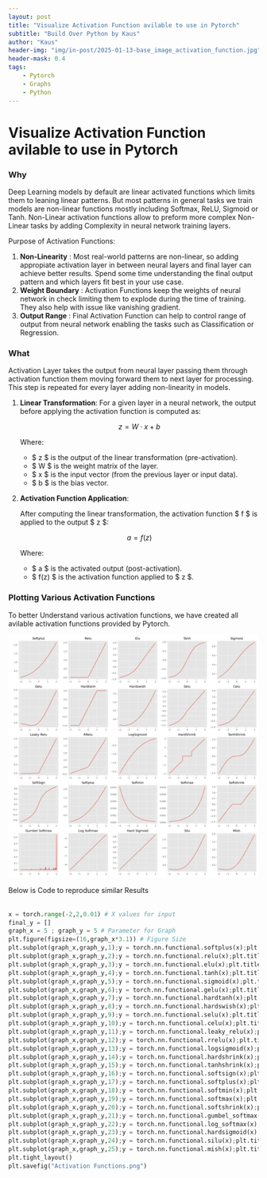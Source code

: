 ```yaml
---
layout: post
title: "Visualize Activation Function avilable to use in Pytorch"
subtitle: "Build Over Python by Kaus"
author: "Kaus"
header-img: "img/in-post/2025-01-13-base_image_activation_function.jpg"
header-mask: 0.4
tags: 
    - Pytorch
    - Graphs
    - Python
---
```


# Visualize Activation Function avilable to use in Pytorch

### Why
Deep Learning models by default are linear activated functions which limits them to leaning linear patterns. But most patterns in general tasks we train models are non-linear functions mostly including Softmax, ReLU, Sigmoid or Tanh. Non-Linear activation functions allow to preform more complex Non-Linear tasks by adding Complexity in neural network training layers. 

Purpose of Activation Functions:
<ol>
  <li><b>Non-Linearity</b> : Most real-world patterns are non-linear, so adding appropiate activation layer in between neural layers and final layer can achieve better results. Spend some time understanding the final output pattern and which layers fit best in your use case.</li>
  <li><b>Weight Boundary</b> : Activation Functions keep the weights of neural network in check limiting them to explode during the time of training. They also help with issue like vanishing gradient. </li>
  <li><b>Output Range</b> : Final Activation Function can help to control range of output from neural network enabling the tasks such as Classification or Regression. </li>
</ol>

### What
Activation Layer takes the output from neural layer passing them through activation function them moving forward them to next layer for processing. This step is repeated for every layer adding non-linearity in models.

1. **Linear Transformation**:
For a given layer in a neural network, the output before applying the activation function is computed as:

   $$z = W \cdot x + b$$

   Where:
   - $ z $ is the output of the linear transformation (pre-activation).
   - $ W $ is the weight matrix of the layer.
   - $ x $ is the input vector (from the previous layer or input data).
   - $ b $ is the bias vector.

2. **Activation Function Application**:

   After computing the linear transformation, the activation function $ f $ is applied to the output $ z $:

   $$a = f(z)$$

   Where:
   - $ a $ is the activated output (post-activation).
   - $ f(z) $ is the activation function applied to $ z $.


### Plotting Various Activation Functions
To better Understand various activation functions, we have created all avilable activation functions provided by Pytorch.

![Activation Function Graphs](https://raw.githubusercontent.com/kaus98/kaus98.github.io/refs/heads/master/img/in-post/2025-01-13-ActivationFunctions.png)


Below is Code to reproduce similar Results
``` python

x = torch.range(-2,2,0.01) # X values for input
final_y = []
graph_x = 5 ; graph_y = 5 # Parameter for Graph
plt.figure(figsize=(16,graph_x*3.1)) # Figure Size
plt.subplot(graph_x,graph_y,1);y = torch.nn.functional.softplus(x);plt.title('Softplus');plt.plot(x.numpy() , y.numpy()); final_y.append(y);
plt.subplot(graph_x,graph_y,2);y = torch.nn.functional.relu(x);plt.title('Relu');plt.plot(x.numpy() , y.numpy()); final_y.append(y);
plt.subplot(graph_x,graph_y,3);y = torch.nn.functional.elu(x);plt.title('Elu');plt.plot(x.numpy() , y.numpy()); final_y.append(y);
plt.subplot(graph_x,graph_y,4);y = torch.nn.functional.tanh(x);plt.title('Tanh');plt.plot(x.numpy() , y.numpy()); final_y.append(y);
plt.subplot(graph_x,graph_y,5);y = torch.nn.functional.sigmoid(x);plt.title('Sigmoid');plt.plot(x.numpy() , y.numpy()); final_y.append(y);
plt.subplot(graph_x,graph_y,6);y = torch.nn.functional.gelu(x);plt.title('Gelu');plt.plot(x.numpy() , y.numpy()); final_y.append(y);
plt.subplot(graph_x,graph_y,7);y = torch.nn.functional.hardtanh(x);plt.title('Hardtanh');plt.plot(x.numpy() , y.numpy()); final_y.append(y);
plt.subplot(graph_x,graph_y,8);y = torch.nn.functional.hardswish(x);plt.title('Hardswish');plt.plot(x.numpy() , y.numpy()); final_y.append(y);
plt.subplot(graph_x,graph_y,9);y = torch.nn.functional.selu(x);plt.title('Selu');plt.plot(x.numpy() , y.numpy()); final_y.append(y);
plt.subplot(graph_x,graph_y,10);y = torch.nn.functional.celu(x);plt.title('Celu');plt.plot(x.numpy() , y.numpy()); final_y.append(y);
plt.subplot(graph_x,graph_y,11);y = torch.nn.functional.leaky_relu(x);plt.title('Leaky Relu');plt.plot(x.numpy() , y.numpy()); final_y.append(y);
plt.subplot(graph_x,graph_y,12);y = torch.nn.functional.rrelu(x);plt.title('RRelu');plt.plot(x.numpy() , y.numpy()); final_y.append(y);
plt.subplot(graph_x,graph_y,13);y = torch.nn.functional.logsigmoid(x);plt.title('LogSigmoid');plt.plot(x.numpy() , y.numpy()); final_y.append(y);
plt.subplot(graph_x,graph_y,14);y = torch.nn.functional.hardshrink(x);plt.title('HardShrink');plt.plot(x.numpy() , y.numpy()); final_y.append(y);
plt.subplot(graph_x,graph_y,15);y = torch.nn.functional.tanhshrink(x);plt.title('TanhShrink');plt.plot(x.numpy() , y.numpy()); final_y.append(y);
plt.subplot(graph_x,graph_y,16);y = torch.nn.functional.softsign(x);plt.title('SoftSign');plt.plot(x.numpy() , y.numpy()); final_y.append(y);
plt.subplot(graph_x,graph_y,17);y = torch.nn.functional.softplus(x);plt.title('Softplus');plt.plot(x.numpy() , y.numpy()); final_y.append(y);
plt.subplot(graph_x,graph_y,18);y = torch.nn.functional.softmin(x);plt.title('Softmin');plt.plot(x.numpy() , y.numpy()); final_y.append(y);
plt.subplot(graph_x,graph_y,19);y = torch.nn.functional.softmax(x);plt.title('Softmax');plt.plot(x.numpy() , y.numpy()); final_y.append(y);
plt.subplot(graph_x,graph_y,20);y = torch.nn.functional.softshrink(x);plt.title('Softshrink');plt.plot(x.numpy() , y.numpy()); final_y.append(y);
plt.subplot(graph_x,graph_y,21);y = torch.nn.functional.gumbel_softmax(x);plt.title('Gumbel Softmax');plt.plot(x.numpy() , y.numpy()); final_y.append(y);
plt.subplot(graph_x,graph_y,22);y = torch.nn.functional.log_softmax(x);plt.title('Log Softmax');plt.plot(x.numpy() , y.numpy()); final_y.append(y);
plt.subplot(graph_x,graph_y,23);y = torch.nn.functional.hardsigmoid(x);plt.title('Hard Sigmoid');plt.plot(x.numpy() , y.numpy()); final_y.append(y);
plt.subplot(graph_x,graph_y,24);y = torch.nn.functional.silu(x);plt.title('Silu');plt.plot(x.numpy() , y.numpy()); final_y.append(y);
plt.subplot(graph_x,graph_y,25);y = torch.nn.functional.mish(x);plt.title('Mish');plt.plot(x.numpy() , y.numpy()); final_y.append(y);
plt.tight_layout()
plt.savefig("Activation Functions.png")
```
